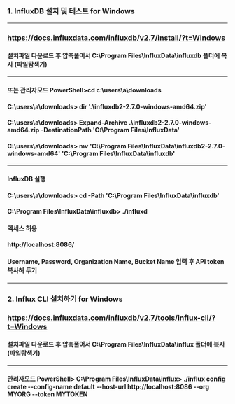 ### 1. InfluxDB 설치 및 테스트 for Windows
---
### https://docs.influxdata.com/influxdb/v2.7/install/?t=Windows
#### 설치파일 다운로드 후 압축풀어서 C:\Program Files\InfluxData\influxdb 폴더에 복사 (파일탐색기)
---
#### 또는 관리자모드 PowerShell>cd c:\users\a\downloads
#### C:\users\a\downloads> dir '.\influxdb2-2.7.0-windows-amd64.zip'
#### C:\users\a\downloads> Expand-Archive .\influxdb2-2.7.0-windows-amd64.zip -DestinationPath 'C:\Program Files\InfluxData\'
#### C:\users\a\downloads> mv 'C:\Program Files\InfluxData\influxdb2-2.7.0-windows-amd64' 'C:\Program Files\InfluxData\influxdb'
---
#### InfluxDB 실행
#### C:\users\a\downloads> cd -Path 'C:\Program Files\InfluxData\influxdb\'
#### C:\Program Files\InfluxData\influxdb\> ./influxd
#### 엑세스 허용
#### http://localhost:8086/
#### Username, Password, Organization Name, Bucket Name 입력 후 API token 복사해 두기
---
### 2. Influx CLI 설치하기 for Windows
### https://docs.influxdata.com/influxdb/v2.7/tools/influx-cli/?t=Windows
#### 설치파일 다운로드 후 압축풀어서 C:\Program Files\InfluxData\influx 폴더에 복사 (파일탐색기)
---
#### 관리자모드 PowerShell> C:\Program Files\InfluxData\influx> ./influx config create --config-name default --host-url http://localhost:8086 --org MYORG --token MYTOKEN
